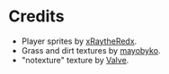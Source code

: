 # Credits

- Player sprites by [xRaytheRedx](https://www.deviantart.com/xraytheredx/art/Among-Us-Sprites-857225077).
- Grass and dirt textures by [mayobyko](https://makobyko.itch.io/basic-tileset).
- "notexture" texture by [Valve](https://developer.valvesoftware.com/wiki/Missing_content).
